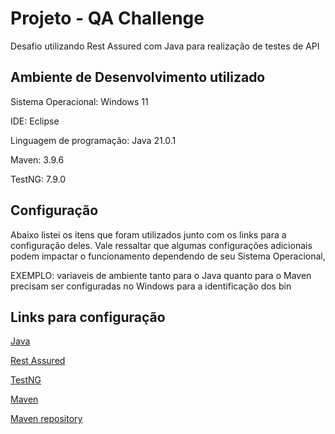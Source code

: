 # Projeto - QA Challenge
Desafio utilizando Rest Assured com Java para realização de testes de API

## Ambiente de Desenvolvimento utilizado
Sistema Operacional: Windows 11

IDE: Eclipse

Linguagem de programação: Java 21.0.1

Maven: 3.9.6

TestNG: 7.9.0

## Configuração
Abaixo listei os itens que foram utilizados junto com os links para a configuração deles. Vale ressaltar que algumas configurações adicionais podem impactar o funcionamento dependendo de seu Sistema Operacional, 

EXEMPLO: variaveis de ambiente tanto para o Java quanto para o Maven precisam ser configuradas no Windows para a identificação dos bin

## Links para configuração
[Java](https://www.oracle.com/br/java/technologies/downloads/)

[Rest Assured](https://rest-assured.io/)

[TestNG](https://testng.org/)

[Maven](https://maven.apache.org/download.cgi)

[Maven repository](https://mvnrepository.com/)
